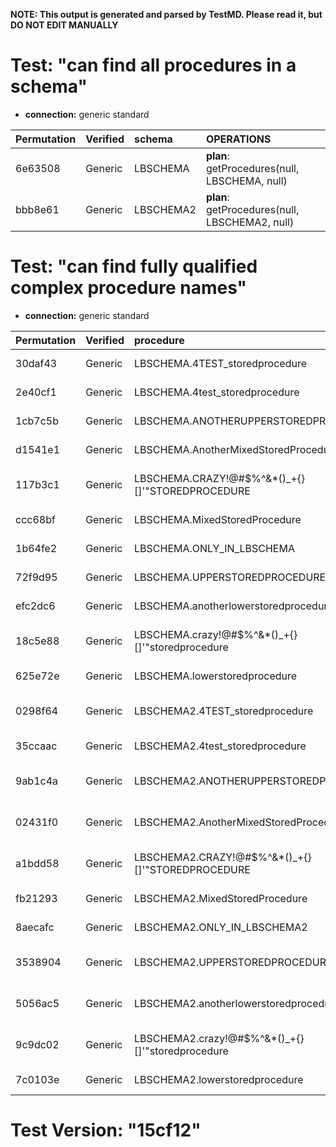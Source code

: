 **NOTE: This output is generated and parsed by TestMD. Please read it, but DO NOT EDIT MANUALLY**

# Test: "can find all procedures in a schema" #

- **connection:** generic standard

| Permutation | Verified | schema    | OPERATIONS
| :---------- | :------- | :-------- | :------
| 6e63508     | Generic  | LBSCHEMA  | **plan**: getProcedures(null, LBSCHEMA, null)
| bbb8e61     | Generic  | LBSCHEMA2 | **plan**: getProcedures(null, LBSCHEMA2, null)

# Test: "can find fully qualified complex procedure names" #

- **connection:** generic standard

| Permutation | Verified | procedure                                         | OPERATIONS
| :---------- | :------- | :------------------------------------------------ | :------
| 30daf43     | Generic  | LBSCHEMA.4TEST_storedprocedure                    | **plan**: getProcedures(null, LBSCHEMA, 4TEST\_storedprocedure)
| 2e40cf1     | Generic  | LBSCHEMA.4test_storedprocedure                    | **plan**: getProcedures(null, LBSCHEMA, 4test\_storedprocedure)
| 1cb7c5b     | Generic  | LBSCHEMA.ANOTHERUPPERSTOREDPROCEDURE              | **plan**: getProcedures(null, LBSCHEMA, ANOTHERUPPERSTOREDPROCEDURE)
| d1541e1     | Generic  | LBSCHEMA.AnotherMixedStoredProcedure              | **plan**: getProcedures(null, LBSCHEMA, AnotherMixedStoredProcedure)
| 117b3c1     | Generic  | LBSCHEMA.CRAZY!@#\$%^&*()_+{}[]'"STOREDPROCEDURE  | **plan**: getProcedures(null, LBSCHEMA, CRAZY!@#\\$\%^&*()\_+{}[]'"STOREDPROCEDURE)
| ccc68bf     | Generic  | LBSCHEMA.MixedStoredProcedure                     | **plan**: getProcedures(null, LBSCHEMA, MixedStoredProcedure)
| 1b64fe2     | Generic  | LBSCHEMA.ONLY_IN_LBSCHEMA                         | **plan**: getProcedures(null, LBSCHEMA, ONLY\_IN\_LBSCHEMA)
| 72f9d95     | Generic  | LBSCHEMA.UPPERSTOREDPROCEDURE                     | **plan**: getProcedures(null, LBSCHEMA, UPPERSTOREDPROCEDURE)
| efc2dc6     | Generic  | LBSCHEMA.anotherlowerstoredprocedure              | **plan**: getProcedures(null, LBSCHEMA, anotherlowerstoredprocedure)
| 18c5e88     | Generic  | LBSCHEMA.crazy!@#\$%^&*()_+{}[]'"storedprocedure  | **plan**: getProcedures(null, LBSCHEMA, crazy!@#\\$\%^&*()\_+{}[]'"storedprocedure)
| 625e72e     | Generic  | LBSCHEMA.lowerstoredprocedure                     | **plan**: getProcedures(null, LBSCHEMA, lowerstoredprocedure)
| 0298f64     | Generic  | LBSCHEMA2.4TEST_storedprocedure                   | **plan**: getProcedures(null, LBSCHEMA2, 4TEST\_storedprocedure)
| 35ccaac     | Generic  | LBSCHEMA2.4test_storedprocedure                   | **plan**: getProcedures(null, LBSCHEMA2, 4test\_storedprocedure)
| 9ab1c4a     | Generic  | LBSCHEMA2.ANOTHERUPPERSTOREDPROCEDURE             | **plan**: getProcedures(null, LBSCHEMA2, ANOTHERUPPERSTOREDPROCEDURE)
| 02431f0     | Generic  | LBSCHEMA2.AnotherMixedStoredProcedure             | **plan**: getProcedures(null, LBSCHEMA2, AnotherMixedStoredProcedure)
| a1bdd58     | Generic  | LBSCHEMA2.CRAZY!@#\$%^&*()_+{}[]'"STOREDPROCEDURE | **plan**: getProcedures(null, LBSCHEMA2, CRAZY!@#\\$\%^&*()\_+{}[]'"STOREDPROCEDURE)
| fb21293     | Generic  | LBSCHEMA2.MixedStoredProcedure                    | **plan**: getProcedures(null, LBSCHEMA2, MixedStoredProcedure)
| 8aecafc     | Generic  | LBSCHEMA2.ONLY_IN_LBSCHEMA2                       | **plan**: getProcedures(null, LBSCHEMA2, ONLY\_IN\_LBSCHEMA2)
| 3538904     | Generic  | LBSCHEMA2.UPPERSTOREDPROCEDURE                    | **plan**: getProcedures(null, LBSCHEMA2, UPPERSTOREDPROCEDURE)
| 5056ac5     | Generic  | LBSCHEMA2.anotherlowerstoredprocedure             | **plan**: getProcedures(null, LBSCHEMA2, anotherlowerstoredprocedure)
| 9c9dc02     | Generic  | LBSCHEMA2.crazy!@#\$%^&*()_+{}[]'"storedprocedure | **plan**: getProcedures(null, LBSCHEMA2, crazy!@#\\$\%^&*()\_+{}[]'"storedprocedure)
| 7c0103e     | Generic  | LBSCHEMA2.lowerstoredprocedure                    | **plan**: getProcedures(null, LBSCHEMA2, lowerstoredprocedure)

# Test Version: "15cf12" #
